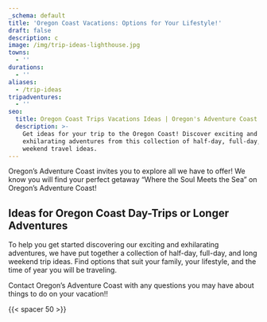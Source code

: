 ```yaml
---
_schema: default
title: 'Oregon Coast Vacations: Options for Your Lifestyle!'
draft: false
description: c
image: /img/trip-ideas-lighthouse.jpg
towns:
  - ''
durations:
  - ''
aliases:
  - /trip-ideas
tripadventures:
  - ''
seo:
  title: Oregon Coast Trips Vacations Ideas | Oregon's Adventure Coast
  description: >-
    Get ideas for your trip to the Oregon Coast! Discover exciting and
    exhilarating adventures from this collection of half-day, full-day, and long
    weekend travel ideas.
---
```

Oregon’s Adventure Coast invites you to explore all we have to offer! We know you will find your perfect getaway “Where the Soul Meets the Sea” on Oregon’s Adventure Coast!

## Ideas for Oregon Coast Day-Trips or Longer Adventures

To help you get started discovering our exciting and exhilarating adventures, we have put together a collection of half-day, full-day, and long weekend trip ideas. Find options that suit your family, your lifestyle, and the time of year you will be traveling.

Contact Oregon’s Adventure Coast with any questions you may have about things to do on your vacation!!

{{< spacer 50 >}}